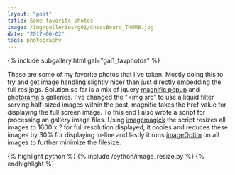 ```yaml
---
layout: "post"
title: Some favorite photos
image: /img/galleries/g01/ChessBoard_THUMB.jpg
date: "2017-06-02"
tags: photography
---
```


<!-- Gallery __-->			
{% include subgallery.html gal="gal1_favphotos" %}
<!-- end of GALLERY __ -->


These are some of my favorite photos that I've taken. Mostly doing this to try and get image handling slightly nicer than just directly embedding the full res jpgs. Solution so far is a mix of jquery [magnific popup](http://dimsemenov.com/plugins/magnific-popup/) and [photorama's](https://github.com/sunbliss/photorama) galleries. I've changed the "<img src" to use a liquid filter serving half-sized images within the post, magnific takes the href value for displaying the full screen image. To this end I also wrote a script for processing an gallery image files. Using [imagemagick](http://www.imagemagick.org/script/index.php) the script resizes all images to 1600 x ? for full resolution displayed, it copies and reduces these images by 30% for displaying in-line and lastly it runs [imageOptim](https://imageoptim.com/) on all images to further minimize the filesize. 


{% highlight python %}
{% include /python/image_resize.py %}
{% endhighlight %}


